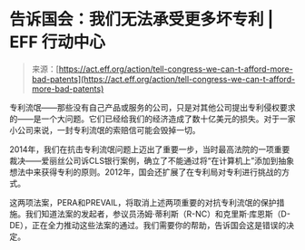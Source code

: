 <!--yml

category: 未分类

date: 2024-05-29 12:32:03

-->

# 告诉国会：我们无法承受更多坏专利 | EFF 行动中心

> 来源：[https://act.eff.org/action/tell-congress-we-can-t-afford-more-bad-patents](https://act.eff.org/action/tell-congress-we-can-t-afford-more-bad-patents)

专利流氓——那些没有自己产品或服务的公司，只是对其他公司提出专利侵权要求的——是一个大问题。它们已经给我们的经济造成了数十亿美元的损失。对于一家小公司来说，一封专利流氓的索赔信可能会毁掉一切。

2014年，我们在抗击专利流氓问题上迈出了重要一步，当时最高法院的一项重要裁决——爱丽丝公司诉CLS银行案例，确立了不能通过将“在计算机上”添加到抽象想法中来获得专利的原则。2012年，国会还扩展了在专利局对专利进行挑战的方式。

这两项法案，PERA和PREVAIL，将取消上述两项重要的对抗专利流氓的保护措施。我们知道法案的发起者，参议员汤姆·蒂利斯（R-NC）和克里斯·库恩斯（D-DE），正在全力推动这些法案的通过。我们需要你的帮助，告诉国会这是错误的决定。
